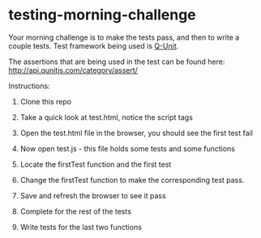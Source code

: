 # testing-morning-challenge

Your morning challenge is to make the tests pass, and then to write a couple tests.  Test framework being used is [Q-Unit](http://api.qunitjs.com/).

The assertions that are being used in the test can be found here: http://api.qunitjs.com/category/assert/

Instructions:

1. Clone this repo

2. Take a quick look at test.html, notice the script tags

3. Open the test.html file in the browser, you should see the first test fail

4. Now open test.js - this file holds some tests and some functions

5. Locate the firstTest function and the first test

6. Change the firstTest function to make the corresponding test pass.

7. Save and refresh the browser to see it pass

8. Complete for the rest of the tests

9. Write tests for the last two functions
